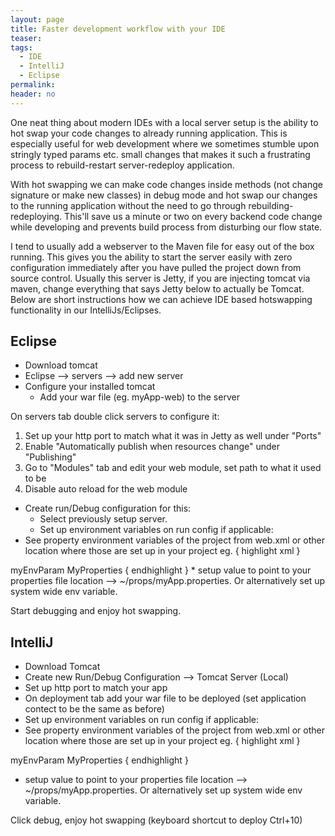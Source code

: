 ```yaml
---
layout: page
title: Faster development workflow with your IDE
teaser:
tags:
  - IDE
  - IntelliJ
  - Eclipse
permalink:
header: no
---
```


One neat thing about modern IDEs with a local server setup is the ability to hot swap your code changes to already running application. This is especially useful for web development where we sometimes stumble upon stringly typed params etc. small changes that makes it such a frustrating process to rebuild-restart server-redeploy application.

With hot swapping we can make code changes inside methods (not change signature or make new classes) in debug mode and hot swap our changes to the running application without the need to go through rebuilding-redeploying. This'll save us a minute or two on every backend code change while developing and prevents build process from disturbing our flow state.

I tend to usually add a webserver to the Maven file for easy out of the box running. This gives you the ability to start the server easily with zero configuration immediately after you have pulled the project down from source control. Usually this server is Jetty, if you are injecting tomcat via maven, change everything that says Jetty below to actually be Tomcat.
Below are short instructions how we can achieve IDE based hotswapping functionality in our IntelliJs/Eclipses.

## Eclipse
* Download tomcat
* Eclipse --> servers --> add new server
* Configure your installed tomcat
   * Add your war file (eg. myApp-web) to the server

On servers tab double click servers to configure it:
1. Set up your http port to match what it was in Jetty as well under "Ports"
2. Enable "Automatically publish when resources change" under "Publishing"
3. Go to "Modules" tab and edit your web module, set path to what it used to be
4. Disable auto reload for the web module

* Create run/Debug configuration for this:
   * Select previously setup server.
   * Set up environment variables on run config if applicable:
* See property environment variables of the project from web.xml or other location where those are set up in your project eg.
{ highlight xml }
 <context-param>
  <param-name>myEnvParam</param-name>
  <param-value>MyProperties</param-value>
</context-param>
{ endhighlight }
* setup value to point to your properties file location --> ~/props/myApp.properties. Or alternatively set up system wide env variable.

Start debugging and enjoy hot swapping.

## IntelliJ

* Download Tomcat
* Create new Run/Debug Configuration --> Tomcat Server (Local)
* Set up http port to match your app
* On deployment tab add your war file to be deployed (set application contect to be the same as before)
* Set up environment variables on run config if applicable:
* See property environment variables of the project from web.xml or other location where those are set up in your project eg.
{ highlight xml }
 <context-param>
  <param-name>myEnvParam</param-name>
  <param-value>MyProperties</param-value>
</context-param>
{ endhighlight }

* setup value to point to your properties file location --> ~/props/myApp.properties. Or alternatively set up system wide env variable.

Click debug, enjoy hot swapping (keyboard shortcut to deploy Ctrl+10)
